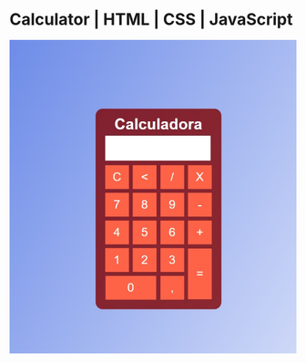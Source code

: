 # Calculator | HTML | CSS | JavaScript
![Image_Calculator](https://github.com/andrezadesousa/Calculator-Js/blob/master/assets/img/img_1.jpg)
